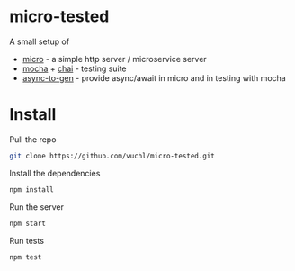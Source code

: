 # micro-tested

A small setup of 

* [micro](https://github.com/zeit/micro) - a simple http server / microservice server
* [mocha](https://mochajs.org/) + [chai](http://chaijs.com/) - testing suite
* [async-to-gen](https://github.com/leebyron/async-to-gen) - provide async/await in micro and in testing with mocha

# Install

Pull the repo
```bash
git clone https://github.com/vuchl/micro-tested.git
```

Install the dependencies
```bash
npm install
```

Run the server
```bash
npm start
```

Run tests
```bash
npm test
```